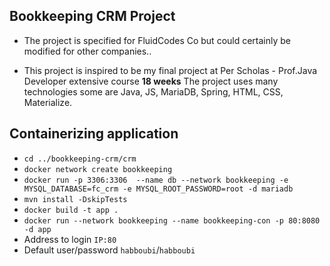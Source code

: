 ## Bookkeeping CRM Project
- The project is specified for FluidCodes Co but could certainly be modified for other companies..

- This project is inspired to be my final project at Per Scholas - Prof.Java Developer extensive course **18 weeks** The project uses many technologies some are Java, JS, MariaDB, Spring, HTML, CSS, Materialize.


## Containerizing application
- `cd ../bookkeeping-crm/crm`
- `docker network create bookkeeping`
- `docker run -p 3306:3306  --name db --network bookkeeping -e MYSQL_DATABASE=fc_crm -e MYSQL_ROOT_PASSWORD=root -d mariadb`
- `mvn install -DskipTests`
- `docker build -t app .`
- `docker run --network bookkeeping --name bookkeeping-con -p 80:8080 -d app`
- Address to login `IP:80`
- Default user/password `habboubi`/`habboubi`

